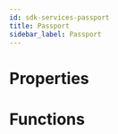 ```yaml
---
id: sdk-services-passport
title: Passport
sidebar_label: Passport
---
```


# Properties

# Functions
